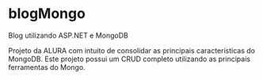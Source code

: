 # blogMongo
Blog utilizando ASP.NET e MongoDB

Projeto da ALURA com intuito de consolidar as principais características do MongoDB. Este projeto possui um CRUD completo utilizando as principais ferramentas do Mongo.
